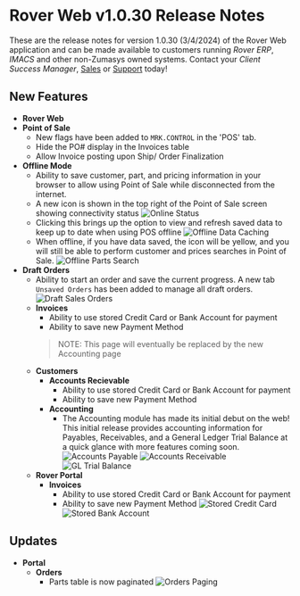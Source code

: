 # Rover Web v1.0.30 Release Notes

<badge text= "Version 1.0.30" vertical="middle" />

<PageHeader />

These are the release notes for version 1.0.30 (3/4/2024) of the Rover Web application and can be made available to customers running _Rover ERP_, _IMACS_ and other non-Zumasys owned systems. Contact your _Client Success Manager_, [Sales](mailto:sales@zumasys.com?subject=Rover%20Web%20v1.0.28) or [Support](mailto:help@zumasys.com?subject=Rover%20Web%20v1.0.28) today!

## New Features

-  **Rover Web**
  - **Point of Sale** 
    - New flags have been added to `MRK.CONTROL` in the 'POS' tab.
    - Hide the PO# display in the Invoices table
    - Allow Invoice posting upon Ship/ Order Finalization
  - **Offline Mode**
    - Ability to save customer, part, and pricing information in your browser to allow using Point of Sale while disconnected from the internet.
    - A new icon is shown in the top right of the Point of Sale screen showing connectivity status
      ![Online Status](/assets/img/screenshots/release-notes/rover-web-1.0.30/pos-online.png)
    - Clicking this brings up the option to view and refresh saved data to keep up to date when using POS offline
      ![Offline Data Caching](/assets/img/screenshots/release-notes/rover-web-1.0.30/pos-caching.png)
    - When offline, if you have data saved, the icon will be yellow, and you will still be able to perform customer and prices searches in Point of Sale.
      ![Offline Parts Search](/assets/img/screenshots/release-notes/rover-web-1.0.30/pos-offline-parts-search.png)
- **Draft Orders**
	- Ability to start an order and save the current progress. A new tab `Unsaved Orders` has been added to manage all draft orders.
	  ![Draft Sales Orders](/assets/img/screenshots/release-notes/rover-web-1.0.30/draft-orders.gif)
  - **Invoices**
    - Ability to use stored Credit Card or Bank Account for payment
    - Ability to save new Payment Method
    > NOTE: This page will eventually be replaced by the new Accounting page
  - **Customers**
    - **Accounts Recievable**
      - Ability to use stored Credit Card or Bank Account for payment
      - Ability to save new Payment Method
    - **Accounting**
      - The Accounting module has made its initial debut on the web! This initial release provides accounting information for Payables, Receivables, and a General Ledger Trial Balance at a quick glance with more features coming soon.
	![Accounts Payable](/assets/img/screenshots/release-notes/rover-web-1.0.30/accounting-ap.png)
	![Accounts Receivable](/assets/img/screenshots/release-notes/rover-web-1.0.30/accounting-ar.png)
	![GL Trial Balance](/assets/img/screenshots/release-notes/rover-web-1.0.30/accounting-gl.png)
  - **Rover Portal**
    - **Invoices**
      - Ability to use stored Credit Card or Bank Account for payment
      - Ability to save new Payment Method
        ![Stored Credit Card](/assets/img/screenshots/release-notes/rover-web-1.0.30/cc.png)
        ![Stored Bank Account](/assets/img/screenshots/release-notes/rover-web-1.0.30/ach.png)

## Updates
	
-  **Portal**
	- **Orders** 
		- Parts table is now paginated
        	![Orders Paging](/assets/img/screenshots/release-notes/rover-web-1.0.30/paging.png)
 
<PageFooter />
